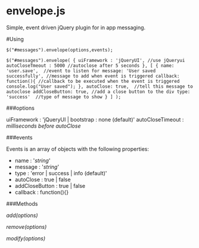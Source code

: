 envelope.js
===========

Simple, event driven jQuery plugin for in app messaging.

#Using

`$("#messages").envelope(options,events);`

`$("#messages").envelope(
	{
		uiFramework : 'jQueryUI', //use jQueryui
		autoCloseTmeout : 5000 //autoclose after 5 seconds
	},
	[
		{
			name: 'user.save',  //event to listen for
			message: 'User saved successfully', //message to add when event is triggered
			callback: function(){ //callback to be executed when the event is triggered
				console.log("User saved");
			},
			autoClose: true,  //tell this message to autoclose
			addCloseButton: true, //add a close button to the div
			type: 'success'  //type of message to show
		}
	]
);`

###options

uiFramework : 'jQueryUI | bootstrap : none (default)'
autoCloseTimeout : _milliseconds before autoClose_

###events

Events is an array of objects with the following properties:
 
 * name : '_string_'
 * message : '_string_'
 * type : 'error | success | info (default)' 
 * autoClose : true | false
 * addCloseButton : true | false
 * callback : function(){}

###Methods

_add(options)_

_remove(options)_

_modify(options)_
